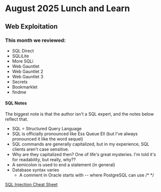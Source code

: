 # August 2025 Lunch and Learn

## Web Exploitation

### This month we reviewed:
- SQL Direct
- SQLiLite
- More SQLi
- Web Gauntlet
- Web Gauntlet 2
- Web Gauntlet 3
- Secrets
- Bookmarklet
- findme

#### SQL Notes

The biggest note is that the author isn't a SQL expert, and the notes below reflect that.

- SQL = Structured Query Language
- SQL is officially pronounced like Ess Queue Ell  (but I've always pronounced it like the word sequel)
- SQL commands are generally capitalized, but in my experience, SQL clients aren't case sensitive.
- Why are they capitalized then?  One of life's great mysteries.  I'm told it's for readability, but really, why??
- A semicolon is used to end a statement (in general)
- Database syntax varies
  - A comment in Oracle starts with -- where PostgreSQL can use /* */

[SQL Injection Cheat Sheet](https://portswigger.net/web-security/sql-injection/cheat-sheet)

